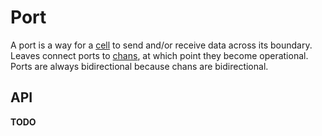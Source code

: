 # Port
A port is a way for a [cell](cell.md) to send and/or receive data across its boundary. Leaves connect ports to [chans](chan.md), at which point they become operational. Ports are always bidirectional because chans are bidirectional.


## API
**TODO**
